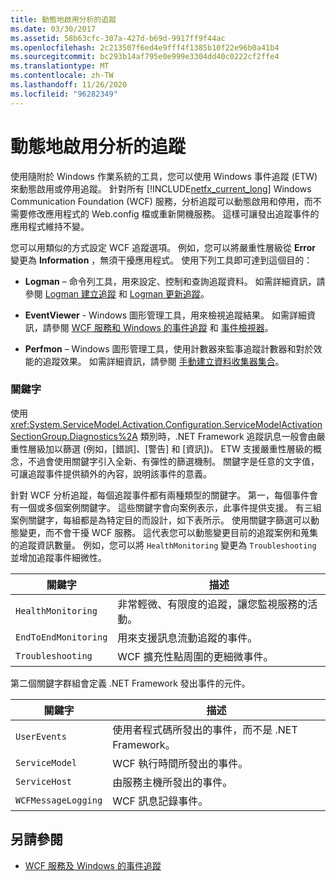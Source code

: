 ```yaml
---
title: 動態地啟用分析的追蹤
ms.date: 03/30/2017
ms.assetid: 58b63cfc-307a-427d-b69d-9917ff9f44ac
ms.openlocfilehash: 2c213507f6ed4e9fff4f1385b10f22e96b0a41b4
ms.sourcegitcommit: bc293b14af795e0e999e3304dd40c0222cf2ffe4
ms.translationtype: MT
ms.contentlocale: zh-TW
ms.lasthandoff: 11/26/2020
ms.locfileid: "96282349"
---
```

# <a name="dynamically-enabling-analytic-tracing"></a>動態地啟用分析的追蹤

使用隨附於 Windows 作業系統的工具，您可以使用 Windows 事件追蹤 (ETW) 來動態啟用或停用追蹤。 針對所有 [!INCLUDE[netfx_current_long](../../../../../includes/netfx-current-long-md.md)] Windows Communication Foundation (WCF) 服務，分析追蹤可以動態啟用和停用，而不需要修改應用程式的 Web.config 檔或重新開機服務。 這樣可讓發出追蹤事件的應用程式維持不變。  
  
 您可以用類似的方式設定 WCF 追蹤選項。 例如，您可以將嚴重性層級從 **Error** 變更為 **Information** ，無須干擾應用程式。 使用下列工具即可達到這個目的：  
  
- **Logman** – 命令列工具，用來設定、控制和查詢追蹤資料。 如需詳細資訊，請參閱 [Logman 建立追蹤](/previous-versions/windows/it-pro/windows-server-2008-R2-and-2008/cc788036(v=ws.10)) 和 [Logman 更新追蹤](/previous-versions/windows/it-pro/windows-server-2008-R2-and-2008/cc788128(v=ws.10))。  
  
- **EventViewer** - Windows 圖形管理工具，用來檢視追蹤結果。 如需詳細資訊，請參閱 [WCF 服務和 Windows 的事件追蹤](../../samples/wcf-services-and-event-tracing-for-windows.md) 和 [事件檢視器](/previous-versions/windows/it-pro/windows-server-2008-R2-and-2008/cc766042(v=ws.11))。  
  
- **Perfmon** – Windows 圖形管理工具，使用計數器來監事追蹤計數器和對於效能的追蹤效果。 如需詳細資訊，請參閱 [手動建立資料收集器集合](/previous-versions/windows/it-pro/windows-server-2008-R2-and-2008/cc766404(v=ws.11))。  
  
### <a name="keywords"></a>關鍵字  

 使用 <xref:System.ServiceModel.Activation.Configuration.ServiceModelActivationSectionGroup.Diagnostics%2A> 類別時，.NET Framework 追蹤訊息一般會由嚴重性層級加以篩選 (例如，[錯誤]、[警告] 和 [資訊])。 ETW 支援嚴重性層級的概念，不過會使用關鍵字引入全新、有彈性的篩選機制。 關鍵字是任意的文字值，可讓追蹤事件提供額外的內容，說明該事件的意義。  
  
 針對 WCF 分析追蹤，每個追蹤事件都有兩種類型的關鍵字。 第一，每個事件會有一個或多個案例關鍵字。 這些關鍵字會向案例表示，此事件提供支援。 有三組案例關鍵字，每組都是為特定目的而設計，如下表所示。 使用關鍵字篩選可以動態變更，而不會干擾 WCF 服務。 這代表您可以動態變更目前的追蹤案例和蒐集的追蹤資訊數量。 例如，您可以將 `HealthMonitoring` 變更為 `Troubleshooting` 並增加追蹤事件細微性。  
  
|關鍵字|描述|  
|-------------|-----------------|  
|`HealthMonitoring`|非常輕微、有限度的追蹤，讓您監視服務的活動。|  
|`EndToEndMonitoring`|用來支援訊息流動追蹤的事件。|  
|`Troubleshooting`|WCF 擴充性點周圍的更細微事件。|  
  
 第二個關鍵字群組會定義 .NET Framework 發出事件的元件。  
  
|關鍵字|描述|  
|-------------|-----------------|  
|`UserEvents`|使用者程式碼所發出的事件，而不是 .NET Framework。|  
|`ServiceModel`|WCF 執行時間所發出的事件。|  
|`ServiceHost`|由服務主機所發出的事件。|  
|`WCFMessageLogging`|WCF 訊息記錄事件。|  
  
## <a name="see-also"></a>另請參閱

- [WCF 服務及 Windows 的事件追蹤](../../samples/wcf-services-and-event-tracing-for-windows.md)

